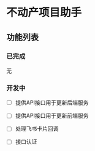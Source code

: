 # 不动产项目助手

## 功能列表

### 已完成

无

### 开发中

- [ ] 提供API接口用于更新后端服务

- [ ] 提供API接口用于更新前端服务

- [ ] 处理飞书卡片回调

- [ ] 接口认证
